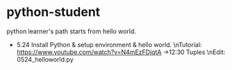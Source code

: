# python-student
python learner's path starts from hello world. 
- 5.24 Install Python & setup environment & hello world.
  \nTutorial: https://www.youtube.com/watch?v=N4mEzFDjqtA ->12:30 Tuples
  \nEdit: 0524_helloworld.py
